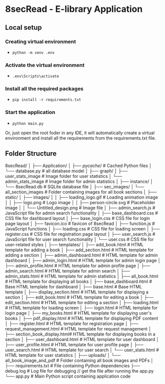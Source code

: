 # 8secRead - E-library Application


## Local setup

### Creating virtual environment  
- `python -m venv .env`

### Activate the virtual environment 
- `.env\Scripts\activate`

### Install all the required packages
- `pip install -r requirements.txt`

### Start the application
- `python main.py`

Or, just open the root foder in any IDE, 
it will automatically create a virtual environment 
and install all the requirements from the requirements.txt file.


## Folder Structure


8secRead/
│
├── Application/
│   ├── _pycache_/         # Cached Python files
│   └── database.py        # all database model
│
├── graph/
│   ├── user_stats_image   # Image folder for user statistics
│   └── admin_stats_image  # Image folder for admin statistics
│
├── instance/
│   └── 8secRead.db           # SQLite database file
│
├── sec_images/
│   └── all_section_images # Folder containing images for all book sections
│
├── static/
│   ├── images/
│   │   ├── loading_logo.gif     # Loading animation image
│   │   ├── logo.png             # Logo image
│   │   ├── person-circle.svg    # Placeholder image
│   │   └── Untitled_design.png  # Image file
│   ├── admin_search.js    # JavaScript file for admin search functionality
│   ├── base_dashboard.css # CSS file for dashboard layout
│   ├── base_login.css     # CSS file for login page layout
│   ├── favicon.ico        # favicon of 8secRead
│   ├── function.js        # JavaScript functions
│   ├── loading.css        # CSS file for loading screen
│   ├── register.css       # CSS file for registration page layout
│   ├── user_search.js     # JavaScript file for user search functionality
│   └── user.css           # CSS file for user-related styles
│
├── templates/
│   ├── add_book.html            # HTML template for adding a book
│   ├── add_section.html         # HTML template for adding a section
│   ├── admin_dashboard.html     # HTML template for admin dashboard
│   ├── admin_login.html         # HTML template for admin login page
│   ├── admin_profile.html       # HTML template for admin profile page
│   ├── admin_search.html        # HTML template for admin search
│   ├── admin_stats.html         # HTML template for admin statistics
│   ├── all_book.html            # HTML template for displaying all books
│   ├── base_dashboard.html      # Base HTML template for dashboard
│   ├── base.html                # Base HTML template
│   ├── display_section.html     # HTML template for displaying a section
│   ├── edit_book.html           # HTML template for editing a book
│   ├── edit_section.html        # HTML template for editing a section
│   ├── loading.html             # HTML template for loading screen
│   ├── login.html               # HTML template for login page
│   ├── my_books.html            # HTML template for displaying user's books
│   ├── pdf_display.html         # HTML template for displaying PDF content
│   ├── register.html            # HTML template for registration page
│   ├── request_management.html  # HTML template for request management
│   ├── section_book_display.html# HTML template for displaying books in a section
│   ├── user_dashboard.html      # HTML template for user dashboard
│   ├── user_profile.html        # HTML template for user profile page
│   ├── user_search.html         # HTML template for user search
│   └── user_stats.html          # HTML template for user statistics
│
├── uploads/
│   └── all_book_image_and_pdf  # Folder containing all book images and PDFs
│
├── requirements.txt     # File containing Python dependencies
├── debug.log            # Log file for debugging // get the file after running the app.py
└── app.py               # Main Python script containing application code

